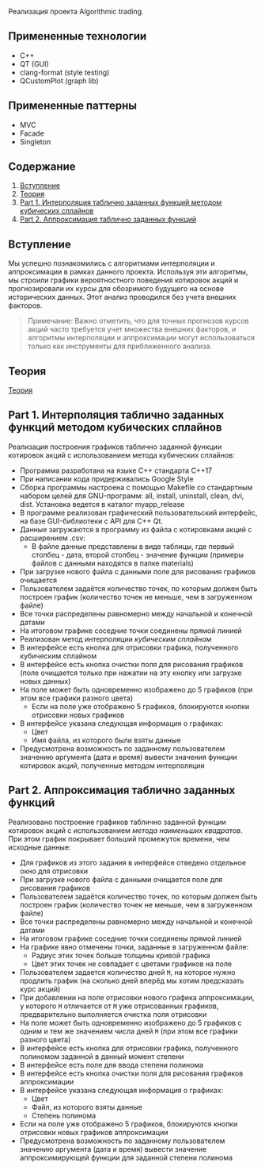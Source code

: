 Реализация проекта Algorithmic trading.

## Примененные технологии
* C++
* QT (GUI)
* clang-format (style testing)
* QCustomPlot (graph lib)

## Примененные паттерны
* MVC
* Facade
* Singleton

## Содержание

1. [Вступление]()
4. [Теория]()
2. [Part 1. Интерполяция таблично заданных функций методом кубических сплайнов]()
3. [Part 2. Аппроксимация таблично заданных функций]()


## Вступление

Мы успешно познакомились с алгоритмами интерполяции и аппроксимации в рамках данного проекта. Используя эти алгоритмы, мы строили графики вероятностного поведения котировок акций и прогнозировали их курсы для обозримого будущего на основе исторических данных. Этот анализ проводился без учета внешних факторов.

> Примечание: Важно отметить, что для точных прогнозов курсов акций часто требуется учет множества внешних факторов, и алгоритмы интерполяции и аппроксимации могут использоваться только как инструменты для приближенного анализа.

## Теория
[Теория](src/theory.md)

## Part 1. Интерполяция таблично заданных функций методом кубических сплайнов

Реализация построения графиков таблично заданной функции котировок акций с использованием метода кубических сплайнов:

- Программа разработана на языке C++ стандарта C++17
- При написании кода придерживались Google Style
- Сборка программы настроена с помощью Makefile со стандартным набором целей для GNU-программ: all, install, uninstall, clean, dvi, dist. Установка ведется в каталог myapp_release
- В программе реализован графический пользовательский интерфейс, на базе GUI-библиотеки с API для C++ Qt.
- Данные загружаются в программу из файла с котировками акций с расширением .csv:
    - В файле данные представлены в виде таблицы, где первый столбец - дата, второй столбец - значение функции (примеры файлов с данными находятся в папке materials)
- При загрузке нового файла с данными поле для рисования графиков очищается
- Пользователем задаётся количество точек, по которым должен быть построен график (количество точек не меньше, чем в загруженном файле)
- Все точки распределены равномерно между начальной и конечной датами
- На итоговом графике соседние точки соединены прямой линией
- Реализован метод интерполяции *кубическим сплайном*
- В интерфейсе есть кнопка для отрисовки графика, полученного кубическим сплайном
- В интерфейсе есть кнопка очистки поля для рисования графиков (поле очищается только при нажатии на эту кнопку или загрузке новых данных)
- На поле может быть одновременно изображено до 5 графиков (при этом все графики разного цвета)
    - Если на поле уже отображено 5 графиков, блокируются кнопки отрисовки новых графиков
- В интерфейсе указана следующая информация о графиках:
    - Цвет
    - Имя файла, из которого были взяты данные
- Предусмотрена возможность по заданному пользователем значению аргумента (дата и время) вывести значения функции котировок акций, полученные методом интерполяции

## Part 2. Аппроксимация таблично заданных функций

Реализовано построение графиков таблично заданной функции котировок акций с использованием *метода наименьших квадратов*. \
При этом график покрывает больший промежуток времени, чем исходные данные:
- Для графиков из этого задания в интерфейсе отведено отдельное окно для отрисовки
- При загрузке нового файла с данными очищается поле для рисования графиков
- Пользователем задаётся количество точек, по которым должен быть построен график (количество точек не меньше, чем в загруженном файле)
- Все точки распределены равномерно между начальной и конечной датами
- На итоговом графике соседние точки соединены прямой линией
- На графике явно отмечены точки, заданные в загруженном файле:
    - Радиус этих точек больше толщины кривой графика
    - Цвет этих точек не совпадает с цветами графиков на поле
- Пользователем задается количество дней `M`, на которое нужно продлить график (на сколько дней вперёд мы хотим предсказать курс акций)
- При добавлении на поле отрисовки нового графика аппроксимации, у которого `M` отличается от `M` уже отрисованных графиков, предварительно выполняется очистка поля отрисовки
- На поле может быть одновременно изображено до 5 графиков с одним и тем же значением числа дней `M` (при этом все графики разного цвета)
- В интерфейсе есть кнопка для отрисовки графика, полученного полиномом заданной в данный момент степени
- В интерфейсе есть поле для ввода степени полинома
- В интерфейсе есть кнопка очистки поля для рисования графиков аппроксимации
- В интерфейсе указана следующая информация о графиках:
    - Цвет
    - Файл, из которого взяты данные
    - Степень полинома
- Если на поле уже отображено 5 графиков, блокируются кнопки отрисовки новых графиков аппроксимации
- Предусмотрена возможность по заданному пользователем значению аргумента (дата и время) вывести значение аппроксимирующей функции для заданной степени полинома
